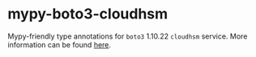 # mypy-boto3-cloudhsm

Mypy-friendly type annotations for `boto3` 1.10.22 `cloudhsm` service.
More information can be found [here](https://github.com/vemel/mypy_boto3).